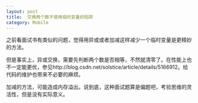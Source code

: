 ```yaml
---
layout: post
title:  交换两个数不使用临时变量的陷阱
category: Mobile
---
```


之前看面试书有类似的问题，觉得用异或或者加减这样减少一个临时变量是更精妙的方法。

但是事实上，异或交换，需要先判断两个数是否相等，不然就清零了。在性能上也不一定能更优，参见http://blog.csdn.net/solstice/article/details/5166912。给代码的维护也带来不必要的麻烦。

加减的方法，可能造成内存溢出。说到底，这种面试题算是偏题吧，考验思维的灵活性，但是没有实际意义。